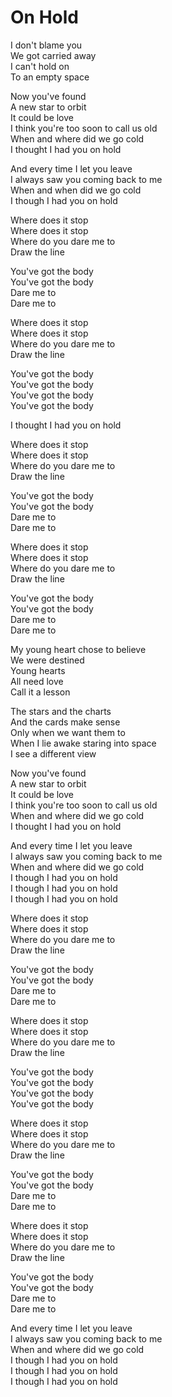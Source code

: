 # On Hold  

I don't blame you  
We got carried away  
I can't hold on  
To an empty space  

Now you've found  
A new star to orbit  
It could be love  
I think you're too soon to call us old  
When and where did we go cold  
I thought I had you on hold  

And every time I let you leave  
I always saw you coming back to me  
When and when did we go cold  
I though I had you on hold  

Where does it stop  
Where does it stop  
Where do you dare me to  
Draw the line  

You've got the body  
You've got the body  
Dare me to  
Dare me to  

Where does it stop  
Where does it stop  
Where do you dare me to  
Draw the line  

You've got the body  
You've got the body  
You've got the body  
You've got the body  

I thought I had you on hold  

Where does it stop  
Where does it stop  
Where do you dare me to  
Draw the line  

You've got the body  
You've got the body  
Dare me to  
Dare me to  

Where does it stop  
Where does it stop  
Where do you dare me to  
Draw the line  

You've got the body  
You've got the body  
Dare me to  
Dare me to  

My young heart chose to believe  
We were destined  
Young hearts  
All need love  
Call it a lesson  

The stars and the charts  
And the cards make sense  
Only when we want them to  
When I lie awake staring into space  
I see a different view  

Now you've found  
A new star to orbit  
It could be love  
I think you're too soon to call us old  
When and where did we go cold  
I thought I had you on hold  

And every time I let you leave  
I always saw you coming back to me  
When and where did we go cold  
I though I had you on hold  
I though I had you on hold  
I though I had you on hold  

Where does it stop  
Where does it stop  
Where do you dare me to  
Draw the line  

You've got the body  
You've got the body  
Dare me to  
Dare me to  

Where does it stop  
Where does it stop  
Where do you dare me to  
Draw the line  

You've got the body  
You've got the body  
You've got the body  
You've got the body  

Where does it stop  
Where does it stop  
Where do you dare me to  
Draw the line  

You've got the body  
You've got the body  
Dare me to  
Dare me to  

Where does it stop  
Where does it stop  
Where do you dare me to  
Draw the line  

You've got the body  
You've got the body  
Dare me to  
Dare me to  

And every time I let you leave  
I always saw you coming back to me  
When and where did we go cold  
I though I had you on hold  
I though I had you on hold  
I though I had you on hold  

